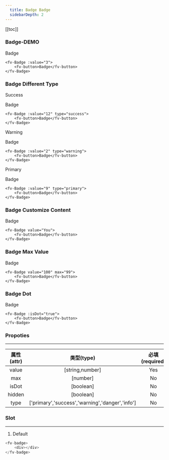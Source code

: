 ```yaml
---
  title: Badge Badge
  sidebarDepth: 2
---
```

  
[[toc]]

### Badge-DEMO

<fv-Badge :value="3">
<fv-button>Badge</fv-button>
</fv-Badge>

```vue
<fv-Badge :value="3">
    <fv-button>Badge</fv-button>
</fv-Badge>
```

### Badge Different Type

Success

<fv-Badge :value="12" type="success">
<fv-button>Badge</fv-button>
</fv-Badge>

```vue
<fv-Badge :value="12" type="success">
    <fv-button>Badge</fv-button>
</fv-Badge>
```

Warning

<fv-Badge :value="2" type="warning">
<fv-button>Badge</fv-button>
</fv-Badge>

```vue
<fv-Badge :value="2" type="warning">
    <fv-button>Badge</fv-button>
</fv-Badge>
```

Primary

<fv-Badge :value="9" type="primary">
<fv-button>Badge</fv-button>
</fv-Badge>

```vue
<fv-Badge :value="9" type="primary">
    <fv-button>Badge</fv-button>
</fv-Badge>
```

### Badge Customize Content

<fv-Badge value="You">
<fv-button>Badge</fv-button>
</fv-Badge>

```vue
<fv-Badge value="You">
    <fv-button>Badge</fv-button>
</fv-Badge>
```

### Badge Max Value

<fv-Badge value="100" max="99">
<fv-button>Badge</fv-button>
</fv-Badge>

```vue
<fv-Badge value="100" max="99">
    <fv-button>Badge</fv-button>
</fv-Badge>
```

### Badge Dot

<fv-Badge :isDot="true">
<fv-button>Badge</fv-button>
</fv-Badge>

```vue
<fv-Badge :isDot="true">
    <fv-button>Badge</fv-button>
</fv-Badge>
```

### Propoties
---
| 属性(attr) |                   类型(type)                    | 必填(required) | 默认值(default) | 说明(statement) |
|:----------:|:-----------------------------------------------:|:--------------:|:---------------:|:---------------:|
|   value    |                 [string,number]                 |      Yes       |       N/A       |                 |
|    max     |                    [number]                     |       No       |    Infinity     |                 |
|   isDot    |                    [boolean]                    |       No       |      false      |                 |
|   hidden   |                    [boolean]                    |       No       |      false      |                 |
|    type    | ['primary','success','warning','danger','info'] |       No       |     default     |                 |

### Slot
---
1. Default

```javascript
<fv-badge>
    <div></div>
</fv-badge>
```